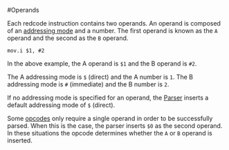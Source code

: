 #Operands

Each redcode instruction contains two operands. An operand is composed of an [addressing mode](addressing_modes) and a number. The first operand is known as the `A` operand and the second as the `B` operand.

```
mov.i $1, #2
```
In the above example, the A operand is `$1` and the B operand is `#2`.

The A addressing mode is `$` (direct) and the A number is `1`.
The B addressing mode is `#` (immediate) and the B number is `2`.

If no addressing mode is specified for an operand, the [Parser](parser) inserts a default addressing mode of `$` (direct).

Some [opcodes](opcodes) only require a single operand in order to be successfully parsed. When this is the case, the parser inserts `$0` as the second operand. In these situations the opcode determines whether the `A` or `B` operand is inserted.